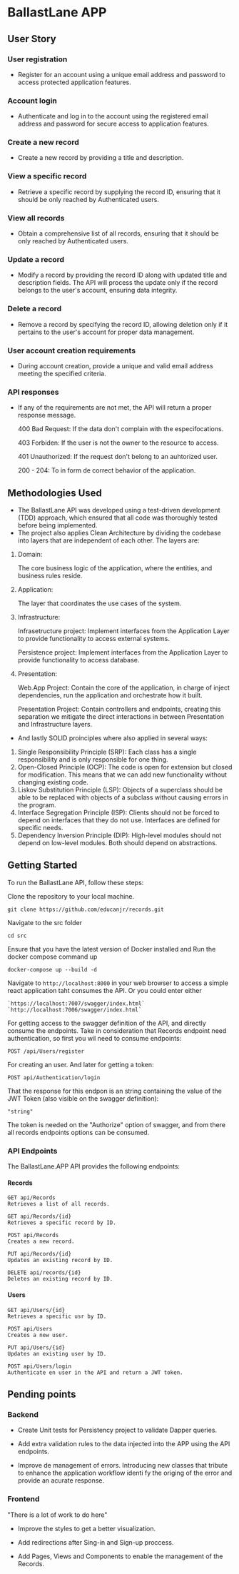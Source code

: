 # BallastLane APP

## User Story

### User registration

* Register for an account using a unique email address and password to access protected application features.

### Account login

* Authenticate and log in to the account using the registered email address and password for secure access to application features.

### Create a new record

* Create a new record by providing a title and description.

### View a specific record

* Retrieve a specific record by supplying the record ID, ensuring that it should be only reached by Authenticated users.

### View all records

* Obtain a comprehensive list of all records, ensuring that it should be only reached by Authenticated users.

### Update a record

* Modify a record by providing the record ID along with updated title and description fields. The API will process the update only if the record belongs to the user's account, ensuring data integrity.

### Delete a record

* Remove a record by specifying the record ID, allowing deletion only if it pertains to the user's account for proper data management.

### User account creation requirements

* During account creation, provide a unique and valid email address meeting the specified criteria.

### API responses

* If any of the requirements are not met, the API will return a proper response message.

    400 Bad Request: If the data don't complain with the especifocations.

    403 Forbiden: If the user is not the owner to the resource to access.

    401 Unauthorized: If the request don't belong to an auhtorized user.

    200 - 204: To in form de correct behavior of the application.

## Methodologies Used

* The BallastLane  API was developed using a test-driven development (TDD) approach, which ensured that all code was thoroughly tested before being implemented.
* The project also applies Clean Architecture by dividing the codebase into layers that are independent of each other. The layers are:

1. Domain:

    The core business logic of the application, where the entities, and business rules reside.

2. Application:

    The layer that coordinates the use cases of the system.

3. Infrastructure:

    Infrasetructure project: Implement interfaces from the Application Layer to provide functionality to access external systems.

    Persistence project: Implement interfaces from the Application Layer to provide functionality to access database.

4. Presentation:

    Web.App Project: Contain the core of the application, in charge of inject dependencies, run the application and orchestrate how it built.

    Presentation Project: Contain controllers and endpoints, creating this separation we mitigate the direct interactions in between Presentation and Infrastructure layers.

* And lastly SOLID proinciples where also applied in several ways:

1. Single Responsibility Principle (SRP): Each class has a single responsibility and is only responsible for one thing.
2. Open-Closed Principle (OCP): The code is open for extension but closed for modification. This means that we can add new functionality without changing existing code.
3. Liskov Substitution Principle (LSP): Objects of a superclass should be able to be replaced with objects of a subclass without causing errors in the program.
4. Interface Segregation Principle (ISP): Clients should not be forced to depend on interfaces that they do not use. Interfaces are defined for specific needs.
5. Dependency Inversion Principle (DIP): High-level modules should not depend on low-level modules. Both should depend on abstractions.

## Getting Started

To run the BallastLane  API, follow these steps:

Clone the repository to your local machine.

    git clone https://github.com/educanjr/records.git

Navigate to the src folder

    cd src

Ensure that you have the latest version of Docker installed and Run the docker compose command up  

    docker-compose up --build -d

Navigate to `http://localhost:8000` in your web browser to access a simple react application taht consumes the API.
Or you could enter either

    `https://localhost:7007/swagger/index.html`
    `http://localhost:7006/swagger/index.html`

For getting access to the swagger definition of the API, and directly consume the endpoints. Take in consideration that Records endpoint need authentication, so first you wil need to consume endpoints:

    POST /api/Users/register

For creating an user. And later for getting a token:

    POST api/Authentication/login

That the response for this endpon is an string containing the value of the JWT Token (also visible on the swagger definition):

    "string"

The token is needed on the "Authorize" option of swagger, and from there all records endpoints options can be consumed.

### API Endpoints

The BallastLane.APP API provides the following endpoints:

#### Records

```
GET api/Records
Retrieves a list of all records.

GET api/Records/{id}
Retrieves a specific record by ID.

POST api/Records
Creates a new record.

PUT api/Records/{id}
Updates an existing record by ID.

DELETE api/records/{id}
Deletes an existing record by ID.
```

#### Users

```
GET api/Users/{id}
Retrieves a specific usr by ID.

POST api/Users
Creates a new user.

PUT api/Users/{id}
Updates an existing user by ID.

POST api/Users/login
Authenticate en user in the API and return a JWT token.
```

## Pending points

### Backend

* Create Unit tests for Persistency project to validate Dapper queries.

* Add extra validation rules to the data injected into the APP using the API endpoints.

* Improve de management of errors. Introducing new classes that tribute to enhance the application workflow identi fy the origing of the error and provide an acurate response.

### Frontend

"There is a lot of work to do here"

* Improve the styles to get a better visualization.

* Add redirections after Sing-in and Sign-up proccess.

* Add Pages, Views and Components to enable the management of the Records.
